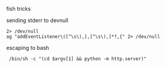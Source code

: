 fish tricks

sending stderr to devnull

    2> /dev/null
    ag "addEventListener\([^\s\),],[^\s\),]*?,{" 2> /dev/null


escaping to bash

     /bin/sh -c "(cd $argv[1] && python -m http.server)"
